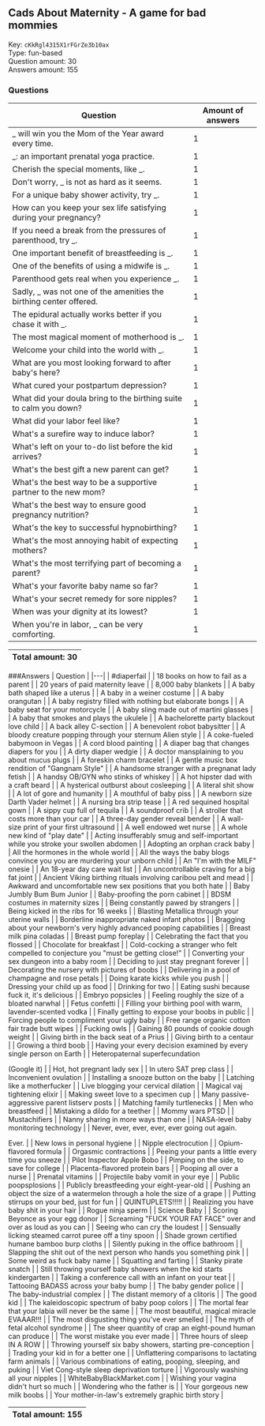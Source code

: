## Cads About Maternity - A game for bad mommies
Key: `cKkRgl4315X1rFGrZe3b10ax`  
Type: fun-based  
Question amount: 30  
Answers amount: 155
### Questions
| Question | Amount of answers |
|---|---|
| _ will win you the Mom of the Year award every time. | 1 |
| _: an important prenatal yoga practice. | 1 |
| Cherish the special moments, like _. | 1 |
| Don't worry, _ is not as hard as it seems. | 1 |
| For a unique baby shower activity, try _. | 1 |
| How can you keep your sex life satisfying during your pregnancy? | 1 |
| If you need a break from the pressures of parenthood, try _. | 1 |
| One important benefit of breastfeeding is _. | 1 |
| One of the benefits of using a midwife is _. | 1 |
| Parenthood gets real when you experience _. | 1 |
| Sadly, _ was not one of the amenities the birthing center offered. | 1 |
| The epidural actually works better if you chase it with _. | 1 |
| The most magical moment of motherhood is _. | 1 |
| Welcome your child into the world with _. | 1 |
| What are you most looking forward to after baby's here? | 1 |
| What cured your postpartum depression? | 1 |
| What did your doula bring to the birthing suite to calm you down? | 1 |
| What did your labor feel like? | 1 |
| What's a surefire way to induce labor? | 1 |
| What's left on your to-do list before the kid arrives? | 1 |
| What's the best gift a new parent can get? | 1 |
| What's the best way to be a supportive partner to the new mom? | 1 |
| What's the best way to ensure good pregnancy nutrition? | 1 |
| What's the key to successful hypnobirthing? | 1 |
| What's the most annoying habit of expecting mothers? | 1 |
| What's the most terrifying part of becoming a parent? | 1 |
| What's your favorite baby name so far? | 1 |
| What's your secret remedy for sore nipples? | 1 |
| When was your dignity at its lowest? | 1 |
| When you're in labor, _ can be very comforting. | 1 |

|Total amount: 30|
|---|
###Answers
| Question |
|---|
| #diaperfail |
| 18 books on how to fail as a parent |
| 20 years of paid maternity leave |
| 8,000 baby blankets |
| A baby bath shaped like a uterus |
| A baby in a weiner costume |
| A baby orangutan |
| A baby registry filled with nothing but elaborate bongs |
| A baby seat for your motorcycle |
| A baby sling made out of martini glasses |
| A baby that smokes and plays the ukulele |
| A bachelorette party blackout love child |
| A back alley C-section |
| A benevolent robot babysitter |
| A bloody creature popping through your sternum Alien style |
| A coke-fueled babymoon in Vegas |
| A cord blood painting |
| A diaper bag that changes diapers for you |
| A dirty diaper wedgie |
| A doctor mansplaining to you about mucus plugs |
| A foreskin charm bracelet |
| A gentle music box rendition of "Gangnam Style" |
| A handsome stranger with a pregnanat lady fetish |
| A handsy OB/GYN who stinks of whiskey |
| A hot hipster dad with a craft beard |
| A hysterical outburst about cosleeping |
| A literal shit show |
| A lot of gore and humanity |
| A mouthful of baby piss |
| A newborn size Darth Vader helmet |
| A nursing bra strip tease |
| A red sequined hospital gown |
| A sippy cup full of tequila |
| A soundproof crib |
| A stroller that costs more than your car |
| A three-day gender reveal bender |
| A wall-size print of your first ultrasound |
| A well endowed wet nurse |
| A whole new kind of "play date" |
| Acting insufferably smug and self-important while you stroke your swollen abdomen |
| Adopting an orphan crack baby |
| All the hormones in the whole world |
| All the ways the baby blogs convince you you are murdering your unborn child |
| An "I'm with the MILF" onesie |
| An 18-year day care wait list |
| An uncontrollable craving for a big fat joint |
| Ancient Viking birthing rituals involving caribou pelt and mead |
| Awkward and uncomfortable new sex positions that you both hate |
| Baby Jumbly Bum Bum Junior |
| Baby-proofing the porn cabinet |
| BDSM costumes in maternity sizes |
| Being constantly pawed by strangers |
| Being kicked in the ribs for 16 weeks |
| Blasting Metallica through your uterine walls |
| Borderline inappropriate naked infant photos |
| Bragging about your newborn's very highly advanced pooping capabilities |
| Breast milk pina coladas |
| Breast pump foreplay |
| Celebrating the fact that you flossed |
| Chocolate for breakfast |
| Cold-cocking a stranger who felt compelled to conjecture you "must be getting close!" |
| Converting your sex dungeon into a baby room |
| Deciding to just stay pregnant forever |
| Decorating the nursery with pictures of boobs |
| Delivering in a pool of champagne and rose petals |
| Doing karate kicks while you push |
| Dressing your child up as food |
| Drinking for two |
| Eating sushi because fuck it, it's delicious |
| Embryo popsicles |
| Feeling roughly the size of a bloated narwhal |
| Fetus confetti |
| Filling your birthing pool with warm, lavender-scented vodka |
| Finally getting to expose your boobs in public |
| Forcing people to compliment your ugly baby |
| Free range organic cotton fair trade butt wipes |
| Fucking owls |
| Gaining 80 pounds of cookie dough weight |
| Giving birth in the back seat of a Prius |
| Giving birth to a centaur |
| Growing a third boob |
| Having your every decision examined by every single person on Earth |
| Heteropaternal superfecundation

(Google it) |
| Hot, hot pregnant lady sex |
| In utero SAT prep class |
| Inconvenient ovulation |
| Installing a snooze button on the baby |
| Latching like a motherfucker |
| Live blogging your cervical dilation |
| Magical vaj tightening elixir |
| Making sweet love to a specimen cup |
| Many passive-aggressive parent listserv posts |
| Matching family turtlenecks |
| Men who breastfeed |
| Mistaking a dildo for a teether |
| Mommy wars PTSD |
| Mustachifiers |
| Nanny sharing in more ways than one |
| NASA-level baby monitoring technology |
| Never, ever, ever, ever, ever going out again.

Ever. |
| New lows in personal hygiene |
| Nipple electrocution |
| Opium-flavored formula |
| Orgasmic contractions |
| Peeing your pants a little every time you sneeze |
| Pilot Inspector Apple Bobo |
| Pimping on the side, to save for college |
| Placenta-flavored protein bars |
| Pooping all over a nurse |
| Prenatal vitamins |
| Projectile baby vomit in your eye |
| Public poopsplosions |
| Publicly breastfeeding your eight-year-old |
| Pushing an object the size of a watermelon through a hole the size of a grape |
| Putting stirrups on your bed, just for fun |
| QUINTUPLETS!!!!! |
| Realizing you have baby shit in your hair |
| Rogue ninja sperm |
| Science Baby |
| Scoring Beyonce as your egg donor |
| Screaming "FUCK YOUR FAT FACE" over and over as loud as you can |
| Seeing who can cry the loudest |
| Sensually licking steamed carrot puree off a tiny spoon |
| Shade grown certified humane bamboo burp cloths |
| Silently puking in the office bathroom |
| Slapping the shit out of the next person who hands you something pink |
| Some weird as fuck baby name |
| Squatting and farting |
| Stanky pirate snatch |
| Still throwing yourself baby showers when the kid starts kindergarten |
| Taking a conference call with an infant on your teat |
| Tattooing BADASS across your baby bump |
| The baby gender police |
| The baby-industrial complex |
| The distant memory of a clitoris |
| The good kid |
| The kaleidoscopic spectrum of baby poop colors |
| The mortal fear that your labia will never be the same |
| The most beautiful, magical miracle EVAAAR!!! |
| The most disgusting thing you've ever smelled |
| The myth of fetal alcohol syndrome |
| The sheer quantity of crap an eight-pound human can produce |
| The worst mistake you ever made |
| Three hours of sleep IN A ROW |
| Throwing yourself six baby showers, starting pre-conception |
| Trading your kid in for a better one |
| Unflattering comparisons to lactating farm animals |
| Various combinations of eating, pooping, sleeping, and puking |
| Viet Cong-style sleep deprivation torture |
| Vigorously washing all your nipples |
| WhiteBabyBlackMarket.com |
| Wishing your vagina didn't hurt so much |
| Wondering who the father is |
| Your gorgeous new milk boobs |
| Your mother-in-law's extremely graphic birth story |

|Total amount: 155|
|---|